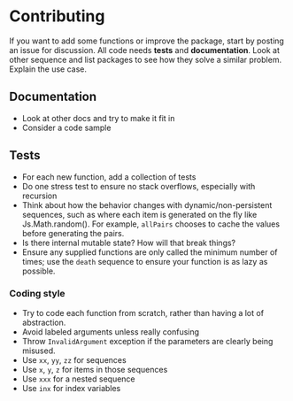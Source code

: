# Contributing

If you want to add some functions or improve the package, start by posting an issue for discussion. All code needs **tests** and **documentation**. Look at other sequence and list packages to see how they solve a similar problem. Explain the use case.

## Documentation

- Look at other docs and try to make it fit in
- Consider a code sample

## Tests

- For each new function, add a collection of tests
- Do one stress test to ensure no stack overflows, especially with recursion
- Think about how the behavior changes with dynamic/non-persistent sequences, such as where each item is generated on the fly like Js.Math.random(). For example, `allPairs` chooses to cache the values before generating the pairs.
- Is there internal mutable state? How will that break things?
- Ensure any supplied functions are only called the minimum number of times; use the `death` sequence to ensure your function is as lazy as possible.

### Coding style

- Try to code each function from scratch, rather than having a lot of abstraction.
- Avoid labeled arguments unless really confusing
- Throw `InvalidArgument` exception if the parameters are clearly being misused.
- Use `xx`, `yy`, `zz` for sequences
- Use `x`, `y`, `z` for items in those sequences
- Use `xxx` for a nested sequence
- Use `inx` for index variables
